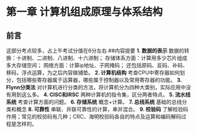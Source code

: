 # 第一章 计算机组成原理与体系结构
## 前言 
这部分考点较多，占上午考试分值在6分左右
##内容提要
**1. 数据的表示**
数据的转换：十进制、二进制、八进制、十六进制；
存储体系方面：计算用多少芯片组成多大存储空间；
网络方面：计算ip地址、子网掩码；
还包括原码、反码、补码、移码，浮点运算，为之后内容做铺垫。
**2. 计算机结构**
考查CPU中寄存器如何划分，包括哪些寄存器属于运算器，哪些属于控制器以及常用寄存器的功能。
**3. Flynn分类法**
对计算机进行分类的方法，将计算机分为四种大类别，实际应用中没有用到这么多。
**4. CISC和IRSC**
两种计算机的指令集，区分两者特点。
**5. 流水线系统**
考查计算方面的问题。
**6. 存储系统**
概念+计算。
**7. 总线系统**
基础的总线分类和概念
**8. 可靠性**
串联、并联可靠性的计算，串并混合。
**9. 校验码**
了解校验码作用；常见的校验码有几种；CRC、海明校验码各自的特点及运算和编码解码过程是怎样的。

